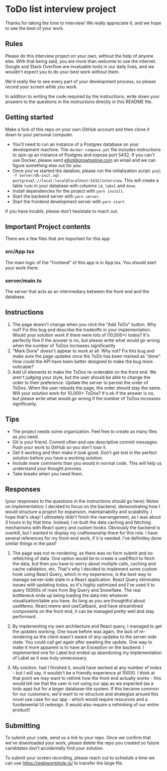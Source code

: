 # ToDo list interview project

Thanks for taking the time to interview! We really appreciate it, and we hope to see the best of your work.

## Rules

Please do this interview project on your own, without the help of anyone else.
With that being said, you are more than welcome to use the internet.
Google and Stack Overflow are invaluable tools in our daily lives, and we wouldn't expect you to do your best work without them.

We'd really like to see every part of your development process, so please _record your screen while you work_.

In addition to writing the code required by the instructions, write down your answers to the questions in the instructions directly in this README file.

## Getting started

Make a fork of this repo on your own GitHub account and then clone it down to your personal computer.

- You'll need to run an instance of a Postgres database on your development machine.
  The `docker-compose.yml` file includes instructions to spin up an instance of Postgres and expose port 5432.
  If you can't use Docker, please send elliot@growtopline.com an email and we can figure something else out for you.
- Once you've started the databse, please run the initialization script:
  `psql -f server/db-init.sql postgresql://local:local@localhost:5432/interview`.
  This will create a table `todo` in your database with columns `id`, `label` and `done`.
- Install dependencies for the project with `yarn install`.
- Start the backend server with `yarn server`.
- Start the frontend development server with `yarn start`.

If you have trouble, please don't hesistate to reach out.

## Important Project contents

There are a few files that are important for this app:

### src/App.tsx

The main logic of the "frontend" of this app is in App.tsx. You should start your work there.

### server/main.ts

The server that acts as an intermediary between the front end and the database.

## Instructions

1. The page doesn't change when you click the "Add ToDo" button. Why not?
   Fix this bug and describe the tradeoffs in your implementation. Would your solution work if there were lots of (10,000+) todos?
   It's perfectly fine if the answer is no, but please write what would go wrong when the number of ToDos increases significantly
2. "Mark Done" doesn't appear to work at all. Why not?
   Fix this bug and make sure the page updates once the ToDo has been marked as "done".
   How could the API have been better designed to make the bug more noticable?
3. Add UI elements to make the ToDos re-orderable on the front end.
   We aren't judging your style, but the user should be able to change the order to their preference.
   Update the server to persist the order of ToDos. When the user reloads the page, the order should stay the same. Will your solution work for 10,000+ ToDos? It's ok if the answer is no, but please write what would go wrong if the number of ToDos increases significanly.

## Tips

- The project needs some organization. Feel free to create as many files as you need.
- Git is your friend. Commit often and use descriptive commit messages. Push your work to GitHub so you don't lose it.
- Get it working and then make it look good. Don't get lost in the perfect solution before you have a working solution.
- Include more comments than you would in normal code. This will help us understand your thought process.
- Take breaks when you need them.

## Responses


(your responses to the questions in the instructions should go here):
Notes on implementation:
I decided to focus on the backend, demonstrating how I would structure a project for expansion, maintainability and scalability.
I hope that's okay! I ultimately didn't finish the rearrangement, as I was about 3 hours in by that time.
Instead, I re-built the data caching and fetching mechanisms with React query and custom hooks.
Obviously the backend is overkill, but I wanted to display my craftsmanship there for this role. I have several references for my front-end work,
if it is needed. I've definitley done similar things in the past!

1.  
   The page was not re-rendering, as there was no form submit and no refetching of data. One option would be to create a useEffect to fetch the data, but then you have to worry about multiple calls, caching and cache validation, etc. That's why I decided to implement some custom hook using React Query, which in my experience, is the best way to manage server-side state in a React application. React Query eliminates issues with updating todos, as it's highly optimized and I've used it to query 10000s of rows from Big Query and Snowflake. The real bottleneck ends up being loading the data into whatever visualization/table you have. As long as you are thoughtful about useMemo, React.memo and useCallback, and have streamlined components on the front end, it can be managed pretty well and stay performant.

2. By implementing my own architecture and React query, I managed to get the updates working. One issue before was again, the lack of re-rendering as the client wasn't aware of any updates to the server-side state. You could call get again after awaiting the update. One way to make it more apparent is to have an Exception on the backend. I implemented one for Label but ended up abandoning my implementation of Label as it was truly unnecessary. 

3. My solution, had I finished it, would have worked at any number of todos - but I will say, it wouldn't be a friendly experience at 10000. I think at that point we may want to rethink how the front end actually works - this would tell me that the user is not using our app as we expected (as a todo app) but for a larger database-lite system. If this became common for our customers, we'd want to re-structure and strategize around this novel use case for our app - which would require resources and a fundamental UI redesign. It would also require a rethinking of our entire product!

## Submitting

To submit your code, send us a link to your repo.
Once we confirm that we've downloaded your work, please delete the repo you created so future candidates don't accidentally find your solution.

To submit your screen recording, please reach out to schedule a time we can use https://webwormhole.io/ to transfer the large file.
